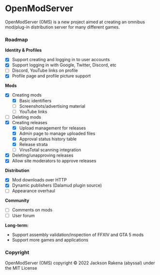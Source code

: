 # OpenModServer
OpenModServer (OMS) is a new project aimed at creating an omnibus mod/plug-in distribution server for many different games.

### Roadmap
**Identity & Profiles**
- [x] Support creating and logging in to user accounts
- [x] Support logging in with Google, Twitter, Discord, etc
- [ ] Discord, YouTube links on profile
- [x] Profile page and profile picture support

**Mods**
- [x] Creating mods
  - [x] Basic identifiers
  - [ ] Screenshots/advertising material
  - [ ] YouTube links
- [ ] Deleting mods
- [x] Creating releases
  - [x] Upload management for releases
  - [x] Admin page to manage uploaded files
  - [x] Approval status history table
  - [x] Release strata
  - [ ] VirusTotal scanning integration
- [x] Deleting/unapproving releases
- [x] Allow site moderators to approve releases

**Distribution**
- [x] Mod downloads over HTTP
- [x] Dynamic publishers (Dalamud plugin source)
- [ ] Appearance overhaul

**Community**
- [ ] Comments on mods
- [ ] User forum
  
**Long-term:**
- Support assembly validation/inspection of FFXIV and GTA 5 mods
- Support more games and applications

### Copyright
OpenModServer (OMS) copyright &copy; 2022 Jackson Rakena (abyssal) under the MIT License